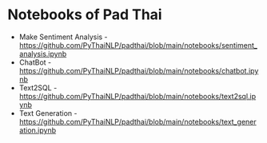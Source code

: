 # Notebooks of Pad Thai
- Make Sentiment Analysis - https://github.com/PyThaiNLP/padthai/blob/main/notebooks/sentiment_analysis.ipynb
- ChatBot - https://github.com/PyThaiNLP/padthai/blob/main/notebooks/chatbot.ipynb
- Text2SQL - https://github.com/PyThaiNLP/padthai/blob/main/notebooks/text2sql.ipynb
- Text Generation - https://github.com/PyThaiNLP/padthai/blob/main/notebooks/text_generation.ipynb